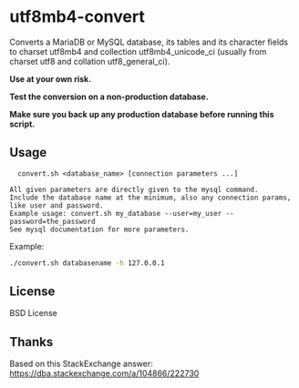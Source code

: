 # utf8mb4-convert

Converts a MariaDB or MySQL database, its tables and its character fields to charset utf8mb4 and collection
utf8mb4_unicode_ci (usually from charset utf8 and collation utf8_general_ci).

**Use at your own risk.**

**Test the conversion on a non-production database.**


**Make sure you back up any production database before running this script.**

## Usage

```
  convert.sh <database_name> [connection parameters ...]

All given parameters are directly given to the mysql command.
Include the database name at the minimum, also any connection params, like user and password.
Example usage: convert.sh my_database --user=my_user --password=the_password
See mysql documentation for more parameters.
```

Example:

```bash
./convert.sh databasename -h 127.0.0.1
```

## License

BSD License

## Thanks

Based on this StackExchange answer: https://dba.stackexchange.com/a/104866/222730

